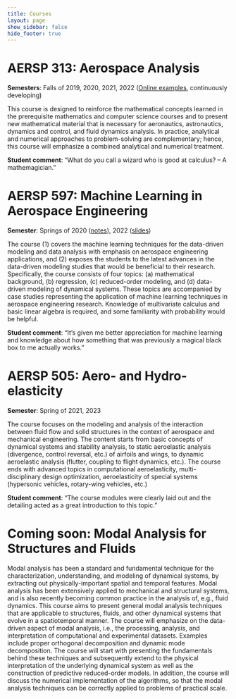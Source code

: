 ```yaml
---
title: Courses
layout: page
show_sidebar: false
hide_footer: true
---
```


# AERSP 313: Aerospace Analysis
**Semesters**: Falls of 2019, 2020, 2021, 2022 ([Online examples](https://aersp313.herokuapp.com), continuously developing)

This course is designed to reinforce the mathematical concepts learned in the prerequisite mathematics and computer science courses and to present new mathematical material that is necessary for aeronautics, astronautics, dynamics and control, and fluid dynamics analysis. In practice, analytical and numerical approaches to problem-solving are complementary; hence, this course will emphasize a combined analytical and numerical treatment.

**Student comment**: “What do you call a wizard who is good at calculus? – A mathemagician.”

# AERSP 597: Machine Learning in Aerospace Engineering
**Semester**: Springs of 2020 ([notes](https://git.psu.edu/dfh5340/aersp597_notes)), 2022 ([slides](https://smanist.github.io/ML_in_AERSP/index.html))

The course (1) covers the machine learning techniques for the data-driven modeling and data analysis with emphasis on aerospace engineering applications, and (2) exposes the students to the latest advances in the data-driven modeling studies that would be beneficial to their research. Specifically, the course consists of four topics: (a) mathematical background, (b) regression, (c) reduced-order modeling, and (d) data-driven modeling of dynamical systems. These topics are accompanied by case studies representing the application of machine learning techniques in aerospace engineering research. Knowledge of multivariate calculus and basic linear algebra is required, and some familiarity with probability would be helpful.

**Student comment**: “It’s given me better appreciation for machine learning and knowledge about how something that was previously a magical black box to me actually works.”

# AERSP 505: Aero- and Hydro-elasticity
**Semester**: Spring of 2021, 2023

The course focuses on the modeling and analysis of the interaction between fluid flow and solid structures in the context of aerospace and mechanical engineering. The content starts from basic concepts of dynamical systems and stability analysis, to static aeroelastic analysis (divergence, control reversal, etc.) of airfoils and wings, to dynamic aeroelastic analysis (flutter, coupling to flight dynamics, etc.). The course ends with advanced topics in computational aeroelasticity, multi-disciplinary design optimization, aeroelasticity of special systems (hypersonic vehicles, rotary-wing vehicles, etc.)

**Student comment**: “The course modules were clearly laid out and the detailing acted as a great introduction to this topic.”

# Coming soon: Modal Analysis for Structures and Fluids

Modal analysis has been a standard and fundamental technique for the characterization, understanding, and modeling of dynamical systems, by extracting out physically-important spatial and temporal features.  Modal analysis has been extensively applied to mechanical and structural systems, and is also recently becoming common practice in the analysis of, e.g., fluid dynamics.  This course aims to present general modal analysis techniques that are applicable to structures, fluids, and other dynamical systems that evolve in a spatiotemporal manner.  The course will emphasize on the data-driven aspect of modal analysis, i.e., the processing, analysis, and interpretation of computational and experimental datasets.  Examples include proper orthogonal decomposition and dynamic mode decomposition.  The course will start with presenting the fundamentals behind these techniques and subsequently extend to the physical interpretation of the underlying dynamical system as well as the construction of predictive reduced-order models.  In addition, the course will discuss the numerical implementation of the algorithms, so that the modal analysis techniques can be correctly applied to problems of practical scale.
